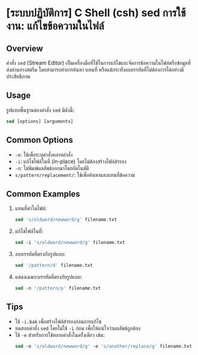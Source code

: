 # [ระบบปฏิบัติการ] C Shell (csh) sed การใช้งาน: แก้ไขข้อความในไฟล์

## Overview
คำสั่ง `sed` (Stream Editor) เป็นเครื่องมือที่ใช้ในการแก้ไขและจัดการข้อความในไฟล์หรือข้อมูลที่ส่งผ่านทางสตรีม โดยสามารถทำการค้นหา แทนที่ หรือแม้กระทั่งลบบรรทัดที่ไม่ต้องการได้อย่างมีประสิทธิภาพ

## Usage
รูปแบบพื้นฐานของคำสั่ง `sed` มีดังนี้:

```csh
sed [options] [arguments]
```

## Common Options
- `-e`: ใช้เพื่อระบุคำสั่งหลายคำสั่ง
- `-i`: แก้ไขไฟล์ในที่ (in-place) โดยไม่ต้องสร้างไฟล์สำรอง
- `-n`: ไม่พิมพ์ผลลัพธ์ออกมาโดยอัตโนมัติ
- `s/pattern/replacement/`: ใช้เพื่อค้นหาและแทนที่ข้อความ

## Common Examples
1. แทนที่คำในไฟล์:
   ```csh
   sed 's/oldword/newword/g' filename.txt
   ```

2. แก้ไขไฟล์ในที่:
   ```csh
   sed -i 's/oldword/newword/g' filename.txt
   ```

3. ลบบรรทัดที่ตรงกับรูปแบบ:
   ```csh
   sed '/pattern/d' filename.txt
   ```

4. แสดงเฉพาะบรรทัดที่ตรงกับรูปแบบ:
   ```csh
   sed -n '/pattern/p' filename.txt
   ```

## Tips
- ใช้ `-i.bak` เพื่อสร้างไฟล์สำรองก่อนการแก้ไข
- ทดสอบคำสั่ง `sed` โดยไม่ใช้ `-i` ก่อน เพื่อให้แน่ใจว่าผลลัพธ์ถูกต้อง
- ใช้ `-e` สำหรับการใช้หลายคำสั่งในครั้งเดียว เช่น:
   ```csh
   sed -e 's/oldword/newword/g' -e 's/another/replace/g' filename.txt
   ```